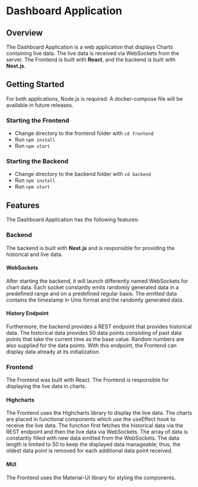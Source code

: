 # Dashboard Application

## Overview

The Dashboard Application is a web application that displays Charts containing live data. The live data is received via
WebSockets from the server. The Frontend is built with **React**, and the backend is built with **Nest.js**.

## Getting Started

For both applications, Node.js is required. A docker-compose file will be available in future releases.

### Starting the Frontend

- Change directory to the frontend folder with `cd frontend`
- Run `npm install`
- Run `npm start`

### Starting the Backend

- Change directory to the backend folder with `cd backend`
- Run `npm install`
- Run `npm start`

## Features

The Dashboard Application has the following features:

### Backend

The backend is built with **Nest.js** and is responsible for providing the historical and live data.

#### WebSockets

After starting the backend, it will launch differently named WebSockets for chart data. Each socket constantly emits
randomly generated data in a predefined range and on a predefined regular basis. The emitted data contains the timestamp
in Unix format and the randomly generated data.

#### History Endpoint

Furthermore, the backend provides a REST endpoint that provides historical data. The historical data provides 50 data
points consisting of past data points that take the current time as the base value. Random numbers are also supplied for
the data points. With this endpoint, the Frontend can display data already at its initialization.

### Frontend

The Frontend was built with React. The Frontend is responsible for displaying the live data in charts.

#### Highcharts

The Frontend uses the Highcharts library to display the live data. The charts are placed in functional components which
use the useEffect hook to receive the live data. The function first fetches the historical data via the REST endpoint
and then the live data via WebSockets. The array of data is constantly filled with new data emitted from the WebSockets.
The data length is limited to 50 to keep the displayed data manageable; thus, the oldest data point is removed for each
additional data point received.

#### MUI

The Frontend uses the Material-UI library for styling the components.
